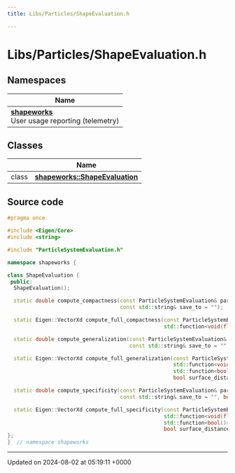 ```yaml
---
title: Libs/Particles/ShapeEvaluation.h

---
```


# Libs/Particles/ShapeEvaluation.h



## Namespaces

| Name           |
| -------------- |
| **[shapeworks](../Namespaces/namespaceshapeworks.md)** <br>User usage reporting (telemetry)  |

## Classes

|                | Name           |
| -------------- | -------------- |
| class | **[shapeworks::ShapeEvaluation](../Classes/classshapeworks_1_1ShapeEvaluation.md)**  |




## Source code

```cpp
#pragma once

#include <Eigen/Core>
#include <string>

#include "ParticleSystemEvaluation.h"

namespace shapeworks {

class ShapeEvaluation {
 public:
  ShapeEvaluation();

  static double compute_compactness(const ParticleSystemEvaluation& particle_system, int num_modes,
                                    const std::string& save_to = "");

  static Eigen::VectorXd compute_full_compactness(const ParticleSystemEvaluation& particle_system,
                                                  std::function<void(float)> progress_callback = nullptr);

  static double compute_generalization(const ParticleSystemEvaluation& particle_system, int num_modes,
                                       const std::string& save_to = "", bool surface_distance_mode = false);

  static Eigen::VectorXd compute_full_generalization(const ParticleSystemEvaluation& particle_system,
                                                     std::function<void(float)> progress_callback = nullptr,
                                                     std::function<bool()> check_abort = nullptr,
                                                     bool surface_distance_mode = false);

  static double compute_specificity(const ParticleSystemEvaluation& particle_system, int num_mode,
                                    const std::string& save_to = "", bool surface_distance_mode = false);

  static Eigen::VectorXd compute_full_specificity(const ParticleSystemEvaluation& particle_system,
                                                  std::function<void(float)> progress_callback = nullptr,
                                                  std::function<bool()> check_abort = nullptr,
                                                  bool surface_distance_mode = false);
};
}  // namespace shapeworks
```


-------------------------------

Updated on 2024-08-02 at 05:19:11 +0000

